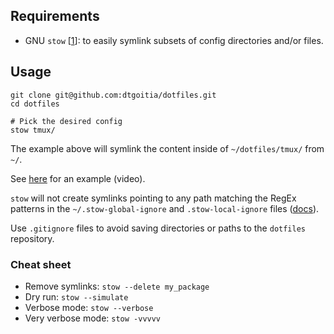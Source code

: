 ## Requirements

* GNU `stow` [[1][1]]: to easily symlink subsets of config directories and/or files.

## Usage

```shell
git clone git@github.com:dtgoitia/dotfiles.git
cd dotfiles

# Pick the desired config
stow tmux/
```

The example above will symlink the content inside of `~/dotfiles/tmux/` from `~/`.

See [here][2] for an example (video).

`stow` will not create symlinks pointing to any path matching the RegEx patterns in the `~/.stow-global-ignore` and `.stow-local-ignore` files ([docs][3]).

Use `.gitignore` files to avoid saving directories or paths to the `dotfiles` repository.

### Cheat sheet

* Remove symlinks: `stow --delete my_package`
* Dry run: `stow --simulate`
* Verbose mode: `stow --verbose`
* Very verbose mode: `stow -vvvvv`

<!-- External references -->

[1]: https://www.gnu.org/software/stow/manual/stow.html "GNU stow manual"
[2]: https://youtu.be/7mv411guRaI "[GNU Stow] - Dotfile management"
[3]: https://www.gnu.org/software/stow/manual/html_node/Types-And-Syntax-Of-Ignore-Lists.html#Types-And-Syntax-Of-Ignore-Lists "[GNU Stow] - Types and syntax of ignore lists"
